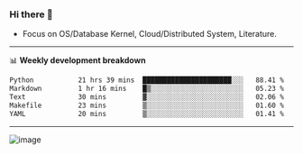 ### Hi there 👋
<!-- * Daily Meditation via Leetcode/Competitive-Programming. -->
* Focus on OS/Database Kernel, Cloud/Distributed System, Literature.

-------

📊 **Weekly development breakdown**
<!--START_SECTION:waka-->

```txt
Python           21 hrs 39 mins  ██████████████████████░░░   88.41 %
Markdown         1 hr 16 mins    █▒░░░░░░░░░░░░░░░░░░░░░░░   05.23 %
Text             30 mins         ▓░░░░░░░░░░░░░░░░░░░░░░░░   02.06 %
Makefile         23 mins         ▒░░░░░░░░░░░░░░░░░░░░░░░░   01.60 %
YAML             20 mins         ▒░░░░░░░░░░░░░░░░░░░░░░░░   01.41 %
```

<!--END_SECTION:waka-->

-------

<!-- [![Leetcode Stats](https://leetcard.jacoblin.cool/hzhang413?font=Fira+Mono)](https://leetcode.com/fxrc) -->
![image](./cyberpunk-ghost-in-the-shell.gif)
<!--![image](./gis-archive.png)-->
